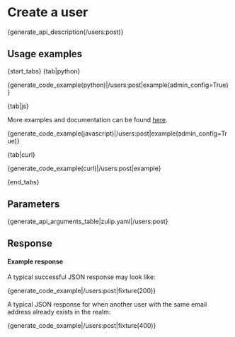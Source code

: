 # Create a user

{generate_api_description(/users:post)}

## Usage examples

{start_tabs}
{tab|python}

{generate_code_example(python)|/users:post|example(admin_config=True)}

{tab|js}

More examples and documentation can be found [here](https://github.com/zulip/zulip-js).

{generate_code_example(javascript)|/users:post|example(admin_config=True)}

{tab|curl}

{generate_code_example(curl)|/users:post|example}

{end_tabs}

## Parameters

{generate_api_arguments_table|zulip.yaml|/users:post}

## Response

#### Example response

A typical successful JSON response may look like:

{generate_code_example|/users:post|fixture(200)}

A typical JSON response for when another user with the same
email address already exists in the realm:

{generate_code_example|/users:post|fixture(400)}
